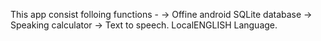 This app consist folloing functions - 
-> Offine android SQLite database
-> Speaking calculator
-> Text to speech. LocalENGLISH Language.
